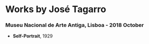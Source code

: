# Works by José Tagarro

### Museu Nacional de Arte Antiga, Lisboa - 2018 October
- **Self-Portrait**, 1929
